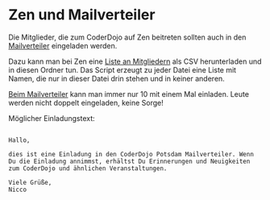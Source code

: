 Zen und Mailverteiler
=====================

Die Mitglieder, die zum CoderDojo auf Zen beitreten sollten auch in den [Mailverteiler](https://groups.google.com/forum/#!forum/coderdojopotsdam)
eingeladen werden.

Dazu kann man bei Zen eine [Liste an Mitgliedern](https://zen.coderdojo.com/dashboard/my-dojos/0be123e7-c9be-4002-a3cf-f0c8550f749a/users) als CSV herunterladen und in diesen Ordner tun.
Das Script erzeugt zu jeder Datei eine Liste mit Namen,
die nur in dieser Datei drin stehen und in keiner anderen.

[Beim Mailverteiler][einladen] kann man immer nur 10 mit einem Mal einladen.
Leute werden nicht doppelt eingeladen, keine Sorge!

Möglicher Einladungstext:

```

Hallo, 

dies ist eine Einladung in den CoderDojo Potsdam Mailverteiler. Wenn Du die Einladung annimmst, erhältst Du Erinnerungen und Neuigkeiten zum CoderDojo und ähnlichen Veranstaltungen.

Viele Grüße,
Nicco

```

[einladen]: https://groups.google.com/forum/#!managemembers/coderdojopotsdam/invite